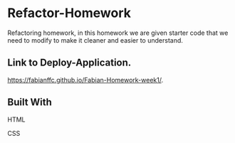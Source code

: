 # Refactor-Homework

Refactoring homework, in this homework we are given starter code that we need to modify to make it cleaner and easier to understand.

## Link to Deploy-Application.  
https://fabianffc.github.io/Fabian-Homework-week1/. 

## Built With

HTML

CSS


